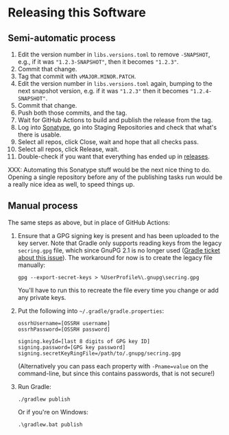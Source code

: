 Releasing this Software
=======================

Semi-automatic process
----------------------

1. Edit the version number in `libs.versions.toml` to remove `-SNAPSHOT`,
   e.g., if it was `"1.2.3-SNAPSHOT"`, then it becomes `"1.2.3"`.
2. Commit that change.
3. Tag that commit with `vMAJOR.MINOR.PATCH`.
4. Edit the version number in `libs.versions.toml` again, bumping to the
   next snapshot version, e.g. if it was `"1.2.3"` then it becomes
   `"1.2.4-SNAPSHOT"`.
5. Commit that change.
6. Push both those commits, and the tag.
7. Wait for GitHub Actions to build and publish the release from
   the tag.
8. Log into [Sonatype][2], go into Staging Repositories and check
   that what's there is usable.
9. Select all repos, click Close, wait and hope that all checks pass.
10. Select all repos, click Release, wait.
11. Double-check if you want that everything has ended up in
    [releases][3].

XXX: Automating this Sonatype stuff would be the next nice thing to do.
    Opening a single repository before any of the publishing tasks run
    would be a really nice idea as well, to speed things up.

Manual process
--------------

The same steps as above, but in place of GitHub Actions:

1. Ensure that a GPG signing key is present and has been uploaded to
   the key server. Note that Gradle only supports reading keys from
   the legacy `secring.gpg` file, which since GnuPG 2.1 is no longer
   used ([Gradle ticket about this issue][1]).
   The workaround for now is to create the legacy file manually:
   ```shell
   gpg --export-secret-keys > %UserProfile%\.gnupg\secring.gpg
   ```
   You'll have to run this to recreate the file every time you change
   or add any private keys.

2. Put the following into `~/.gradle/gradle.properties`:

    ```shell
    ossrhUsername=[OSSRH username]
    ossrhPassword=[OSSRH password]
    
    signing.keyId=[last 8 digits of GPG key ID]
    signing.password=[GPG key password]
    signing.secretKeyRingFile=/path/to/.gnupg/secring.gpg
    ```

   (Alternatively you can pass each property with `-Pname=value`
    on the command-line, but since this contains passwords, that
    is not secure!)

3. Run Gradle:

    ```shell
    ./gradlew publish
    ```
   
   Or if you're on Windows:

    ```shell
    .\gradlew.bat publish
    ```

[1]: https://github.com/gradle/gradle/issues/888
[2]: https://s01.oss.sonatype.org/
[3]: https://s01.oss.sonatype.org/content/repositories/releases/garden/ephemeral/math/
